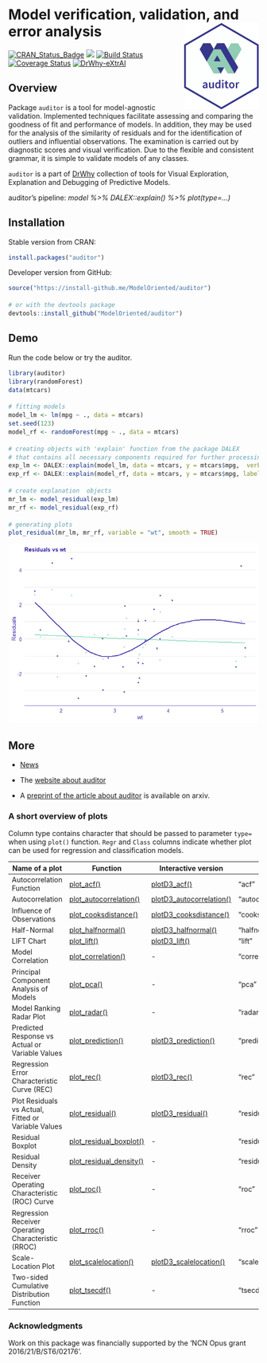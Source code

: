 # Model verification, validation, and error analysis <img src="man/figures/logo.png" align="right" width="150"/>

[![CRAN\_Status\_Badge](http://www.r-pkg.org/badges/version/auditor)](https://cran.r-project.org/package=auditor)
<img src="http://cranlogs.r-pkg.org/badges/grand-total/auditor" />
[![Build
Status](https://travis-ci.org/ModelOriented/auditor.svg?branch=master)](https://travis-ci.org/ModelOriented/auditor)
[![Coverage
Status](https://img.shields.io/codecov/c/github/modeloriented/auditor/master.svg)](https://codecov.io/github/modeloriented/auditor?branch=master)
[![DrWhy-eXtrAI](https://img.shields.io/badge/DrWhy-eXtrAI-4378bf)](http://drwhy.ai/#eXtraAI)

## Overview

Package `auditor` is a tool for model-agnostic validation. Implemented
techniques facilitate assessing and comparing the goodness of fit and
performance of models. In addition, they may be used for the analysis of
the similarity of residuals and for the identification of outliers and
influential observations. The examination is carried out by diagnostic
scores and visual verification. Due to the flexible and consistent
grammar, it is simple to validate models of any classes.

`auditor` is a part of [DrWhy](drwhy.ai) collection of tools for Visual
Exploration, Explanation and Debugging of Predictive Models.

auditor’s pipeline: *model %\>% DALEX::explain() %\>% plot(type=…)*

## Installation

Stable version from CRAN:

``` r
install.packages("auditor")
```

Developer version from GitHub:

``` r
source("https://install-github.me/ModelOriented/auditor")

# or with the devtools package
devtools::install_github("ModelOriented/auditor")
```

## Demo

Run the code below or try the auditor.

``` r
library(auditor)
library(randomForest)
data(mtcars)

# fitting models
model_lm <- lm(mpg ~ ., data = mtcars)
set.seed(123)
model_rf <- randomForest(mpg ~ ., data = mtcars)

# creating objects with 'explain' function from the package DALEX
# that contains all necessary components required for further processing
exp_lm <- DALEX::explain(model_lm, data = mtcars, y = mtcars$mpg,  verbose = FALSE)
exp_rf <- DALEX::explain(model_rf, data = mtcars, y = mtcars$mpg, label = "rf", verbose = FALSE)

# create explanation  objects
mr_lm <- model_residual(exp_lm)
mr_rf <- model_residual(exp_rf)

# generating plots
plot_residual(mr_lm, mr_rf, variable = "wt", smooth = TRUE)
```

![](README_files/figure-gfm/unnamed-chunk-3-1.png)<!-- -->

## More

  - [News](NEWS.md)

  - The [website about
    auditor](https://modeloriented.github.io/auditor/)

  - A [preprint of the article about
    auditor](https://arxiv.org/abs/1809.07763) is available on arxiv.


### A short overview of plots

Column type contains character that should be passed to parameter
`type=` when using `plot()` function. `Regr` and `Class` columns
indicate whether plot can be used for regression and classification
models.

| Name of a plot                                      | Function                                                                                                  | Interactive version                                                                                        | Type                | Regr | Class |
| --------------------------------------------------- | --------------------------------------------------------------------------------------------------------- | ---------------------------------------------------------------------------------------------------------- | ------------------- | ---- | ----- |
| Autocorrelation Function                            | [plot\_acf()](https://modeloriented.github.io/auditor/reference/plot_acf.html)                            | [plotD3\_acf()](https://modeloriented.github.io/auditor/reference/plotD3_acf.html)                         | “acf”               | yes  | yes   |
| Autocorrelation                                     | [plot\_autocorrelation()](https://modeloriented.github.io/auditor/reference/plot_autocorrelation.html)    | [plotD3\_autocorrelation()](https://modeloriented.github.io/auditor/reference/plotD3_autocorrelation.html) | “autocorrelation”   | yes  | yes   |
| Influence of Observations                           | [plot\_cooksdistance()](https://modeloriented.github.io/auditor/reference/plot_cooksdistance.html)        | [plotD3\_cooksdistance()](https://modeloriented.github.io/auditor/reference/plotD3_cooksdistance.html)     | “cooksdistance”     | yes  | yes   |
| Half-Normal                                         | [plot\_halfnormal()](https://modeloriented.github.io/auditor/reference/plot_halfnormal.html)              | [plotD3\_halfnormal()](https://modeloriented.github.io/auditor/reference/plotD3_halfnormal.html)           | “halfnormal”        | yes  | yes   |
| LIFT Chart                                          | [plot\_lift()](https://modeloriented.github.io/auditor/reference/plot_lift.html)                          | [plotD3\_lift()](https://modeloriented.github.io/auditor/reference/plotD3_lift.html)                       | “lift”              | no   | yes   |
| Model Correlation                                   | [plot\_correlation()](https://modeloriented.github.io/auditor/reference/plot_correlation.html)            | \-                                                                                                         | “correlation”       | yes  | yes   |
| Principal Component Analysis of Models              | [plot\_pca()](https://modeloriented.github.io/auditor/reference/plot_pca.html)                            | \-                                                                                                         | “pca”               | yes  | yes   |
| Model Ranking Radar Plot                            | [plot\_radar()](https://modeloriented.github.io/auditor/reference/plot_radar.html)                        | \-                                                                                                         | “radar”             | yes  | yes   |
| Predicted Response vs Actual or Variable Values     | [plot\_prediction()](https://modeloriented.github.io/auditor/reference/plot_prediction.html)              | [plotD3\_prediction()](https://modeloriented.github.io/auditor/reference/plotD3_prediction.html)           | “prediction”        | yes  | yes   |
| Regression Error Characteristic Curve (REC)         | [plot\_rec()](https://modeloriented.github.io/auditor/reference/plot_rec.html)                            | [plotD3\_rec()](https://modeloriented.github.io/auditor/reference/plotD3_rec.html)                         | “rec”               | yes  | yes   |
| Plot Residuals vs Actual, Fitted or Variable Values | [plot\_residual()](https://modeloriented.github.io/auditor/reference/plot_residual.html)                  | [plotD3\_residual()](https://modeloriented.github.io/auditor/reference/plotD3_residual.html)               | “residual”          | yes  | yes   |
| Residual Boxplot                                    | [plot\_residual\_boxplot()](https://modeloriented.github.io/auditor/reference/plot_residual_boxplot.html) | \-                                                                                                         | “residual\_boxplot” | yes  | yes   |
| Residual Density                                    | [plot\_residual\_density()](https://modeloriented.github.io/auditor/reference/plot_residual_density.html) | \-                                                                                                         | “residual\_density” | yes  | yes   |
| Receiver Operating Characteristic (ROC) Curve       | [plot\_roc()](https://modeloriented.github.io/auditor/reference/plot_roc.html)                            | \-                                                                                                         | “roc”               | no   | yes   |
| Regression Receiver Operating Characteristic (RROC) | [plot\_rroc()](https://modeloriented.github.io/auditor/reference/plot_rroc.html)                          | \-                                                                                                         | “rroc”              | yes  | yes   |
| Scale-Location Plot                                 | [plot\_scalelocation()](https://modeloriented.github.io/auditor/reference/plot_scalelocation.html)        | [plotD3\_scalelocation()](https://modeloriented.github.io/auditor/reference/plotD3_scalelocation.html)     | “scalelocation”     | yes  | yes   |
| Two-sided Cumulative Distribution Function          | [plot\_tsecdf()](https://modeloriented.github.io/auditor/reference/plot_tsecdf.html)                      | \-                                                                                                         | “tsecdf”            | yes  | yes   |


###  Acknowledgments
Work on this package was financially supported by
    the ‘NCN Opus grant 2016/21/B/ST6/02176’.
